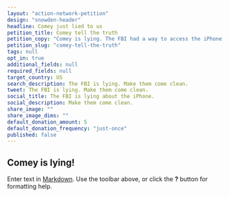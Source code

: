 ```yaml
---
layout: "action-network-petition"
design: "snowden-header"
headline: Comey just lied to us
petition_title: Comey tell the truth
petition_copy: "Comey is lying. The FBI had a way to access the iPhone all along. Now they're backing down, and lying about it. Tell Comey to come clean!"
petition_slug: "comey-tell-the-truth"
tags: null
opt_in: true
additional_fields: null
required_fields: null
target_country: US
search_description: The FBI is lying. Make them come clean.
tweet: The FBI is lying. Make them come clean.
social_title: The FBI is lying about the iPhone.
social_description: Make them come clean.
share_image: ""
share_image_dims: ""
default_donation_amount: 5
default_donation_frequency: "just-once"
published: false
---
```


## Comey is lying!

Enter text in [Markdown](http://daringfireball.net/projects/markdown/). Use the toolbar above, or click the **?** button for formatting help.
